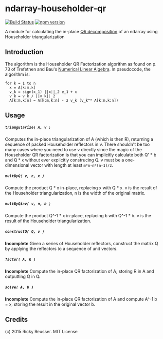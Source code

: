 # ndarray-householder-qr

[![Build Status](https://travis-ci.org/scijs/ndarray-householder-qr.svg?branch=1.0.0)](https://travis-ci.org/scijs/ndarray-householder-qr) [![npm version](https://badge.fury.io/js/ndarray-householder-qr.svg)](http://badge.fury.io/js/ndarray-householder-qr)

A module for calculating the in-place [QR decomposition](http://en.wikipedia.org/wiki/QR_decomposition) of an ndarray using Householder triangularization

## Introduction

The algorithm is the Householder QR Factorization algorithm as found on p. 73 of Trefethen and Bau's [Numerical Linear Algebra](http://www.amazon.com/Numerical-Linear-Algebra-Lloyd-Trefethen/dp/0898713617). In pseudocode, the algorithm is:

```
for k = 1 to n
  x = A[k:m,k]
  v_k = sign(x_1) ||x||_2 e_1 + x
  v_k = v_k / ||v_k||_2
  A[k:m,k:n] = A[k:m,k:n] - 2 v_k (v_k^* A[k:m,k:n])
```

## Usage

##### `triangularize( A, v )`
Computes the in-place triangularization of A (which is then R), returning a sequence of packed Householder reflectors in v. There shouldn't be too many cases where you need to use v directly since the magic of the Householder QR factorization is that you can implicitly calculate both Q' * b and Q * x without ever explicitly construcing Q. v must be a one-dimensional vector with length at least `m*n-n*(n-1)/2`.

##### `multByQ( v, n, x )`
Compute the product Q * x in-place, replacing x with Q * x. v is the result of the Householder triangularization, n is the width of the original matrix.

##### `multByQinv( v, n, b )`
Compute the product Q^-1 * x in-place, replacing b with Q^-1 * b. v is the result of the Householder triangularization.

##### `constructQ( Q, v )`
**Incomplete**
Given a series of Householder reflectors, construct the matrix Q by applying the reflectors to a sequence of unit vectors.

##### `factor( A, Q )`
**Incomplete**
Compute the in-place QR factorization of A, storing R in A and outputting Q in Q.

##### `solve( A, b )`
**Incomplete**
Compute the in-place QR factorization of A and compute A^-1 b = x, storing the result in the original vector b.

#####


## Credits
(c) 2015 Ricky Reusser. MIT License

